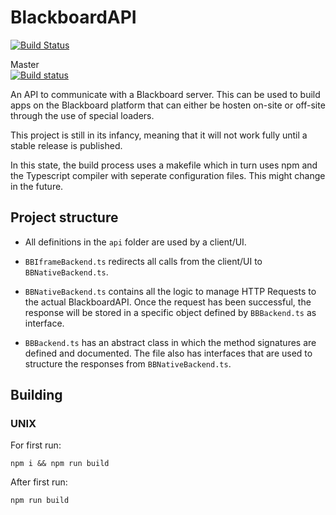 # BlackboardAPI

[![Build Status](https://dev.azure.com/BrWProjects/BlackboardAPI%20Builds/_apis/build/status/BlackboardAPI%20Builds-CI)](https://dev.azure.com/BrWProjects/BlackboardAPI%20Builds/_build/latest?definitionId=5)

Master  
[![Build status](https://dev.azure.com/BBReverseEngineering/CI%20Environment/_apis/build/status/CI%20Environment-CI%20Master?branchName=master)](https://dev.azure.com/BBReverseEngineering/CI%20Environment/_build/latest?definitionId=2)

An API to communicate with a Blackboard server. This can be used to build apps on the Blackboard platform that can either be hosten on-site or off-site through the use of special loaders.

This project is still in its infancy, meaning that it will not work fully until a stable release is published.

In this state, the build process uses a makefile which in turn uses npm and the Typescript compiler with seperate configuration files. This might change in the future.

## Project structure

- All definitions in the `api` folder are used by a client/UI.

- `BBIframeBackend.ts` redirects all calls from the client/UI to
`BBNativeBackend.ts`.

- `BBNativeBackend.ts` contains all the logic to manage HTTP Requests to the
actual BlackboardAPI. Once the request has been successful, the response will be
stored in a specific object defined by `BBBackend.ts` as interface.

- `BBBackend.ts` has an abstract class in which the method signatures are
defined and documented. The file also has interfaces that are used to structure
the responses from `BBNativeBackend.ts`.

## Building

### UNIX

For first run:

```
npm i && npm run build
```

After first run:

```
npm run build
```
